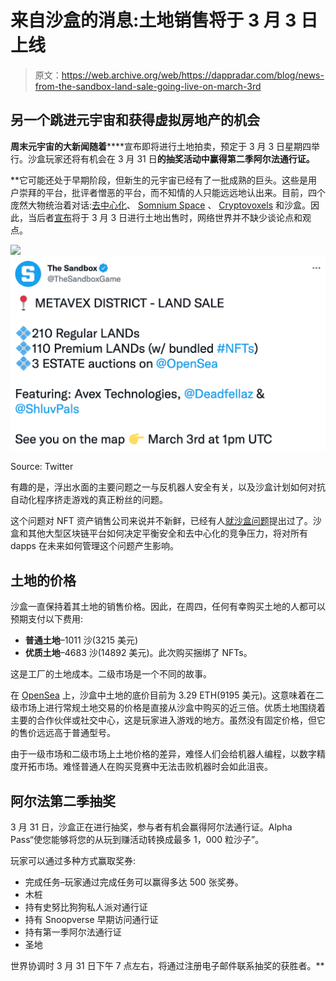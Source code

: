 # 来自沙盒的消息:土地销售将于 3 月 3 日上线

> 原文：<https://web.archive.org/web/https://dappradar.com/blog/news-from-the-sandbox-land-sale-going-live-on-march-3rd>

## 另一个跳进元宇宙和获得虚拟房地产的机会

**周末元宇宙的大新闻随着**[](https://web.archive.org/web/20221215000712/https://dappradar.com/ethereum/games/the-sandbox)****宣布即将进行土地拍卖，预定于 3 月 3 日星期四举行。沙盒玩家还将有机会在 3 月 31 日**的抽奖活动中赢得第二季阿尔法通行证。**

 **它可能还处于早期阶段，但新生的元宇宙已经有了一批成熟的巨头。这些是用户崇拜的平台，批评者憎恶的平台，而不知情的人只能远远地认出来。目前，四个庞然大物统治着对话:[去中心化](https://web.archive.org/web/20221215000712/https://dappradar.com/ethereum/marketplaces/decentraland)、 [Somnium Space](https://web.archive.org/web/20221215000712/https://dappradar.com/ethereum/games/somnium-space) 、 [Cryptovoxels](https://web.archive.org/web/20221215000712/https://dappradar.com/ethereum/collectibles/cryptovoxels) 和沙盒。因此，当后者[宣布](https://web.archive.org/web/20221215000712/https://twitter.com/TheSandboxGame/status/1497919562829864960)将于 3 月 3 日进行土地出售时，网络世界并不缺少谈论点和观点。

![](img/3092cddcc1f9e3e388ff0b0e17839cc8.png)![](img/862e45c623f84e7719c26e302a4a5652.png)

Source: Twitter

有趣的是，浮出水面的主要问题之一与反机器人安全有关，以及沙盒计划如何对抗自动化程序挤走游戏的真正粉丝的问题。

这个问题对 NFT 资产销售公司来说并不新鲜，已经有人[就沙盒问题](https://web.archive.org/web/20221215000712/https://www.reddit.com/r/TheSandboxGaming/comments/s34ni5/the_mega_city_land_sale_were_the_lands_bought_out/)提出过了。沙盒和其他大型区块链平台如何决定平衡安全和去中心化的竞争压力，将对所有 dapps 在未来如何管理这个问题产生影响。

## 土地的价格

沙盒一直保持着其土地的销售价格。因此，在周四，任何有幸购买土地的人都可以预期支付以下费用:

*   **普通土地**–1011 沙(3215 美元)
*   **优质土地**–4683 沙(14892 美元)。此次购买捆绑了 NFTs。

这是工厂的土地成本。二级市场是一个不同的故事。

在 [OpenSea](https://web.archive.org/web/20221215000712/https://opensea.io/collection/sandbox) 上，沙盒中土地的底价目前为 3.29 ETH(9195 美元)。这意味着在二级市场上进行常规土地交易的价格是直接从沙盒中购买的近三倍。优质土地围绕着主要的合作伙伴或社交中心，这是玩家进入游戏的地方。虽然没有固定价格，但它的售价远远高于普通型号。

由于一级市场和二级市场上土地价格的差异，难怪人们会给机器人编程，以数字精度开拓市场。难怪普通人在购买竞赛中无法击败机器时会如此沮丧。

## 阿尔法第二季抽奖

3 月 31 日，沙盒正在进行抽奖，参与者有机会赢得阿尔法通行证。Alpha Pass“使您能够将您的从玩到赚活动转换成最多 1，000 粒沙子”。

玩家可以通过多种方式赢取奖券:

*   完成任务–玩家通过完成任务可以赢得多达 500 张奖券。
*   木桩
*   持有史努比狗狗私人派对通行证
*   持有 Snoopverse 早期访问通行证
*   持有第一季阿尔法通行证
*   圣地

世界协调时 3 月 31 日下午 7 点左右，将通过注册电子邮件联系抽奖的获胜者。**